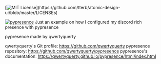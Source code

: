 [![MIT License](https://img.shields.io/apm/l/atomic-design-ui.svg?)](https://github.com/tterb/atomic-design-ui/blob/master/LICENSEs)

[![pypresence](https://img.shields.io/badge/using-pypresence-00bb88.svg?style=for-the-badge&logo=discord&logoWidth=20)](https://github.com/qwertyquerty/pypresence)
Just an example on how I configured my discord rich presence with pypresence

pypresence made by qwertyquerty


qwertyquerty's Git profile: https://github.com/qwertyquerty
pypresence repository: https://github.com/qwertyquerty/pypresence
pypresence's documentation: https://qwertyquerty.github.io/pypresence/html/index.html
